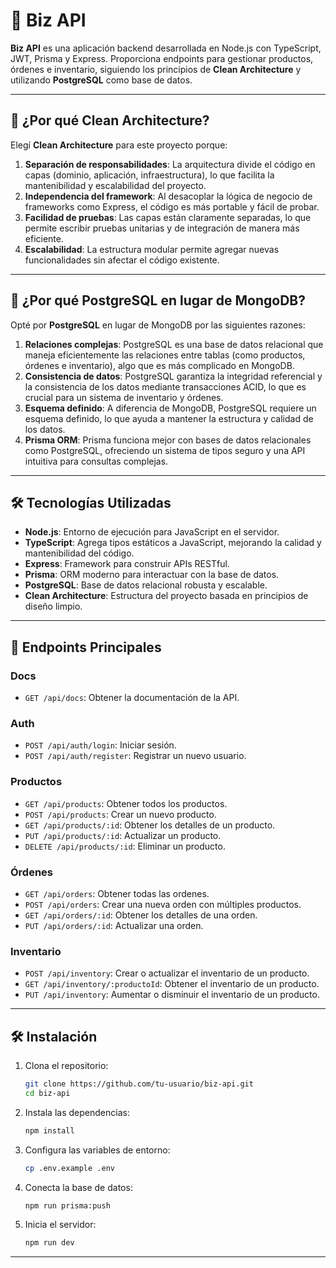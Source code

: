 # 🚀 Biz API

**Biz API** es una aplicación backend desarrollada en Node.js con TypeScript, JWT, Prisma y Express. Proporciona endpoints para gestionar productos, órdenes e inventario, siguiendo los principios de **Clean Architecture** y utilizando **PostgreSQL** como base de datos.

---

## 🧠 **¿Por qué Clean Architecture?**

Elegí **Clean Architecture** para este proyecto porque:

1. **Separación de responsabilidades**: La arquitectura divide el código en capas (dominio, aplicación, infraestructura), lo que facilita la mantenibilidad y escalabilidad del proyecto.
2. **Independencia del framework**: Al desacoplar la lógica de negocio de frameworks como Express, el código es más portable y fácil de probar.
3. **Facilidad de pruebas**: Las capas están claramente separadas, lo que permite escribir pruebas unitarias y de integración de manera más eficiente.
4. **Escalabilidad**: La estructura modular permite agregar nuevas funcionalidades sin afectar el código existente.

---

## 🐘 **¿Por qué PostgreSQL en lugar de MongoDB?**

Opté por **PostgreSQL** en lugar de MongoDB por las siguientes razones:

1. **Relaciones complejas**: PostgreSQL es una base de datos relacional que maneja eficientemente las relaciones entre tablas (como productos, órdenes e inventario), algo que es más complicado en MongoDB.
2. **Consistencia de datos**: PostgreSQL garantiza la integridad referencial y la consistencia de los datos mediante transacciones ACID, lo que es crucial para un sistema de inventario y órdenes.
3. **Esquema definido**: A diferencia de MongoDB, PostgreSQL requiere un esquema definido, lo que ayuda a mantener la estructura y calidad de los datos.
4. **Prisma ORM**: Prisma funciona mejor con bases de datos relacionales como PostgreSQL, ofreciendo un sistema de tipos seguro y una API intuitiva para consultas complejas.

---

## 🛠️ **Tecnologías Utilizadas**

- **Node.js**: Entorno de ejecución para JavaScript en el servidor.
- **TypeScript**: Agrega tipos estáticos a JavaScript, mejorando la calidad y mantenibilidad del código.
- **Express**: Framework para construir APIs RESTful.
- **Prisma**: ORM moderno para interactuar con la base de datos.
- **PostgreSQL**: Base de datos relacional robusta y escalable.
- **Clean Architecture**: Estructura del proyecto basada en principios de diseño limpio.

---

## 🚦 **Endpoints Principales**

### Docs

- `GET /api/docs`: Obtener la documentación de la API.

### Auth

- `POST /api/auth/login`: Iniciar sesión.
- `POST /api/auth/register`: Registrar un nuevo usuario.

### Productos

- `GET /api/products`: Obtener todos los productos.
- `POST /api/products`: Crear un nuevo producto.
- `GET /api/products/:id`: Obtener los detalles de un producto.
- `PUT /api/products/:id`: Actualizar un producto.
- `DELETE /api/products/:id`: Eliminar un producto.

### Órdenes

- `GET /api/orders`: Obtener todas las ordenes.
- `POST /api/orders`: Crear una nueva orden con múltiples productos.
- `GET /api/orders/:id`: Obtener los detalles de una orden.
- `PUT /api/orders/:id`: Actualizar una orden.

### Inventario

- `POST /api/inventory`: Crear o actualizar el inventario de un producto.
- `GET /api/inventory/:productoId`: Obtener el inventario de un producto.
- `PUT /api/inventory`: Aumentar o disminuir el inventario de un producto.

---

## 🛠️ **Instalación**

1. Clona el repositorio:

   ```bash
   git clone https://github.com/tu-usuario/biz-api.git
   cd biz-api
   ```

2. Instala las dependencias:

   ```bash
   npm install
   ```

3. Configura las variables de entorno:

   ```bash
   cp .env.example .env
   ```

4. Conecta la base de datos:

   ```bash
   npm run prisma:push
   ```

5. Inicia el servidor:
   ```bash
   npm run dev
   ```

---
